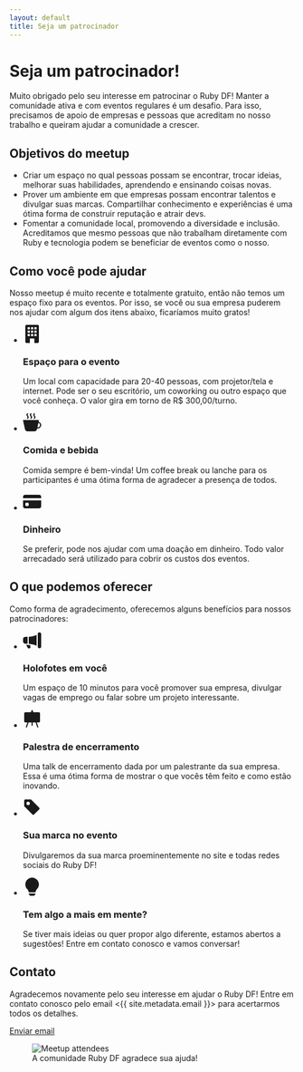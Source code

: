 ```yaml
---
layout: default
title: Seja um patrocinador
---
```


# Seja um patrocinador!

Muito obrigado pelo seu interesse em patrocinar o Ruby DF! Manter a comunidade
ativa e com eventos regulares é um desafio. Para isso, precisamos de apoio de
empresas e pessoas que acreditam no nosso trabalho e queiram ajudar a comunidade
a crescer.

## Objetivos do meetup

- Criar um espaço no qual pessoas possam se encontrar, trocar ideias, melhorar
suas habilidades, aprendendo e ensinando coisas novas.
- Prover um ambiente em que empresas possam encontrar talentos e divulgar suas
marcas. Compartilhar conhecimento e experiências é uma ótima forma de construir
reputação e atrair devs.
- Fomentar a comunidade local, promovendo a diversidade e inclusão. Acreditamos
que mesmo pessoas que não trabalham diretamente com Ruby e tecnologia podem se
beneficiar de eventos como o nosso.

## Como você pode ajudar

Nosso meetup é muito recente e totalmente gratuito, então não temos um espaço
fixo para os eventos. Por isso, se você ou sua empresa puderem nos ajudar com
algum dos itens abaixo, ficaríamos muito gratos!

<ul class="p-0 list-none my-8 flex flex-wrap gap-8">
  <li class="stack flex-row mx-auto max-w-2xl gap-4">
    <span class="circle circle-large">
      <svg xmlns="http://www.w3.org/2000/svg" width="32" height="32" fill="currentColor" viewBox="0 0 16 16">
        <path d="M3 0a1 1 0 0 0-1 1v14a1 1 0 0 0 1 1h3v-3.5a.5.5 0 0 1 .5-.5h3a.5.5 0 0 1 .5.5V16h3a1 1 0 0 0 1-1V1a1 1 0 0 0-1-1zm1 2.5a.5.5 0 0 1 .5-.5h1a.5.5 0 0 1 .5.5v1a.5.5 0 0 1-.5.5h-1a.5.5 0 0 1-.5-.5zm3 0a.5.5 0 0 1 .5-.5h1a.5.5 0 0 1 .5.5v1a.5.5 0 0 1-.5.5h-1a.5.5 0 0 1-.5-.5zm3.5-.5h1a.5.5 0 0 1 .5.5v1a.5.5 0 0 1-.5.5h-1a.5.5 0 0 1-.5-.5v-1a.5.5 0 0 1 .5-.5M4 5.5a.5.5 0 0 1 .5-.5h1a.5.5 0 0 1 .5.5v1a.5.5 0 0 1-.5.5h-1a.5.5 0 0 1-.5-.5zM7.5 5h1a.5.5 0 0 1 .5.5v1a.5.5 0 0 1-.5.5h-1a.5.5 0 0 1-.5-.5v-1a.5.5 0 0 1 .5-.5m2.5.5a.5.5 0 0 1 .5-.5h1a.5.5 0 0 1 .5.5v1a.5.5 0 0 1-.5.5h-1a.5.5 0 0 1-.5-.5zM4.5 8h1a.5.5 0 0 1 .5.5v1a.5.5 0 0 1-.5.5h-1a.5.5 0 0 1-.5-.5v-1a.5.5 0 0 1 .5-.5m2.5.5a.5.5 0 0 1 .5-.5h1a.5.5 0 0 1 .5.5v1a.5.5 0 0 1-.5.5h-1a.5.5 0 0 1-.5-.5zm3.5-.5h1a.5.5 0 0 1 .5.5v1a.5.5 0 0 1-.5.5h-1a.5.5 0 0 1-.5-.5v-1a.5.5 0 0 1 .5-.5"/>
      </svg>
    </span>
    <div>
      <h3 class="mt-0 mb-1">Espaço para o evento</h3>
      <p class="m-0 text-secondary">
        Um local com capacidade para 20-40 pessoas, com projetor/tela e internet.
        Pode ser o seu escritório, um coworking ou outro espaço que você conheça.
        O valor gira em torno de R$ 300,00/turno.
      </p>
    </div>
  </li>

  <li class="stack flex-row mx-auto max-w-2xl gap-4">
    <span class="circle circle-large">
      <svg xmlns="http://www.w3.org/2000/svg" width="32" height="32" fill="currentColor" class="bi bi-credit-card-fill" viewBox="0 0 16 16">
        <path fill-rule="evenodd" d="M.5 6a.5.5 0 0 0-.488.608l1.652 7.434A2.5 2.5 0 0 0 4.104 16h5.792a2.5 2.5 0 0 0 2.44-1.958l.131-.59a3 3 0 0 0 1.3-5.854l.221-.99A.5.5 0 0 0 13.5 6zM13 12.5a2 2 0 0 1-.316-.025l.867-3.898A2.001 2.001 0 0 1 13 12.5"/>
        <path d="m4.4.8-.003.004-.014.019a4 4 0 0 0-.204.31 2 2 0 0 0-.141.267c-.026.06-.034.092-.037.103v.004a.6.6 0 0 0 .091.248c.075.133.178.272.308.445l.01.012c.118.158.26.347.37.543.112.2.22.455.22.745 0 .188-.065.368-.119.494a3 3 0 0 1-.202.388 5 5 0 0 1-.253.382l-.018.025-.005.008-.002.002A.5.5 0 0 1 3.6 4.2l.003-.004.014-.019a4 4 0 0 0 .204-.31 2 2 0 0 0 .141-.267c.026-.06.034-.092.037-.103a.6.6 0 0 0-.09-.252A4 4 0 0 0 3.6 2.8l-.01-.012a5 5 0 0 1-.37-.543A1.53 1.53 0 0 1 3 1.5c0-.188.065-.368.119-.494.059-.138.134-.274.202-.388a6 6 0 0 1 .253-.382l.025-.035A.5.5 0 0 1 4.4.8m3 0-.003.004-.014.019a4 4 0 0 0-.204.31 2 2 0 0 0-.141.267c-.026.06-.034.092-.037.103v.004a.6.6 0 0 0 .091.248c.075.133.178.272.308.445l.01.012c.118.158.26.347.37.543.112.2.22.455.22.745 0 .188-.065.368-.119.494a3 3 0 0 1-.202.388 5 5 0 0 1-.253.382l-.018.025-.005.008-.002.002A.5.5 0 0 1 6.6 4.2l.003-.004.014-.019a4 4 0 0 0 .204-.31 2 2 0 0 0 .141-.267c.026-.06.034-.092.037-.103a.6.6 0 0 0-.09-.252A4 4 0 0 0 6.6 2.8l-.01-.012a5 5 0 0 1-.37-.543A1.53 1.53 0 0 1 6 1.5c0-.188.065-.368.119-.494.059-.138.134-.274.202-.388a6 6 0 0 1 .253-.382l.025-.035A.5.5 0 0 1 7.4.8m3 0-.003.004-.014.019a4 4 0 0 0-.204.31 2 2 0 0 0-.141.267c-.026.06-.034.092-.037.103v.004a.6.6 0 0 0 .091.248c.075.133.178.272.308.445l.01.012c.118.158.26.347.37.543.112.2.22.455.22.745 0 .188-.065.368-.119.494a3 3 0 0 1-.202.388 5 5 0 0 1-.252.382l-.019.025-.005.008-.002.002A.5.5 0 0 1 9.6 4.2l.003-.004.014-.019a4 4 0 0 0 .204-.31 2 2 0 0 0 .141-.267c.026-.06.034-.092.037-.103a.6.6 0 0 0-.09-.252A4 4 0 0 0 9.6 2.8l-.01-.012a5 5 0 0 1-.37-.543A1.53 1.53 0 0 1 9 1.5c0-.188.065-.368.119-.494.059-.138.134-.274.202-.388a6 6 0 0 1 .253-.382l.025-.035A.5.5 0 0 1 10.4.8"/>
      </svg>
    </span>
    <div>
      <h3 class="mt-0 mb-1">Comida e bebida</h3>
      <p class="m-0 text-secondary">
        Comida sempre é bem-vinda! Um coffee break ou lanche para os participantes é uma ótima forma de agradecer a presença de todos.
      </p>
    </div>
  </li>

  <li class="stack flex-row mx-auto max-w-2xl gap-4">
    <span class="circle circle-large">
      <svg xmlns="http://www.w3.org/2000/svg" width="32" height="32" fill="currentColor" class="bi bi-credit-card-fill" viewBox="0 0 16 16">
        <path d="M0 4a2 2 0 0 1 2-2h12a2 2 0 0 1 2 2v1H0zm0 3v5a2 2 0 0 0 2 2h12a2 2 0 0 0 2-2V7zm3 2h1a1 1 0 0 1 1 1v1a1 1 0 0 1-1 1H3a1 1 0 0 1-1-1v-1a1 1 0 0 1 1-1"/>
      </svg>
    </span>
    <div>
      <h3 class="mt-0 mb-1">Dinheiro</h3>
      <p class="m-0 text-secondary">
        Se preferir, pode nos ajudar com uma doação em dinheiro. Todo valor arrecadado será utilizado para cobrir os custos dos eventos.
      </p>
    </div>
  </li>
</ul>

## O que podemos oferecer

Como forma de agradecimento, oferecemos alguns benefícios para nossos patrocinadores:

<ul class="p-0 list-none my-8 flex flex-wrap gap-8">
  <li class="stack flex-row mx-auto max-w-2xl gap-4">
    <span class="circle circle-large">
      <svg xmlns="http://www.w3.org/2000/svg" width="32" height="32" fill="currentColor" viewBox="0 0 16 16">
          <path d="M13 2.5a1.5 1.5 0 0 1 3 0v11a1.5 1.5 0 0 1-3 0zm-1 .724c-2.067.95-4.539 1.481-7 1.656v6.237a25 25 0 0 1 1.088.085c2.053.204 4.038.668 5.912 1.56zm-8 7.841V4.934c-.68.027-1.399.043-2.008.053A2.02 2.02 0 0 0 0 7v2c0 1.106.896 1.996 1.994 2.009l.496.008a64 64 0 0 1 1.51.048m1.39 1.081q.428.032.85.078l.253 1.69a1 1 0 0 1-.983 1.187h-.548a1 1 0 0 1-.916-.599l-1.314-2.48a66 66 0 0 1 1.692.064q.491.026.966.06"/>
      </svg>
    </span>
    <div>
      <h3 class="mt-0 mb-1">Holofotes em você</h3>
      <p class="m-0 text-secondary">Um espaço de 10 minutos para você promover sua empresa, divulgar vagas de emprego ou falar sobre um projeto interessante.</p>
    </div>
  </li>
  <li class="stack flex-row mx-auto max-w-2xl gap-4">
    <span class="circle circle-large">
      <svg xmlns="http://www.w3.org/2000/svg" width="32" height="32" fill="currentColor" viewBox="0 0 16 16">
          <path d="M8.473.337a.5.5 0 0 0-.946 0L6.954 2H2a1 1 0 0 0-1 1v7a1 1 0 0 0 1 1h1.85l-1.323 3.837a.5.5 0 1 0 .946.326L4.908 11H7.5v2.5a.5.5 0 0 0 1 0V11h2.592l1.435 4.163a.5.5 0 0 0 .946-.326L12.15 11H14a1 1 0 0 0 1-1V3a1 1 0 0 0-1-1H9.046z"/>
      </svg>
    </span>
    <div>
      <h3 class="mt-0 mb-1">Palestra de encerramento</h3>
      <p class="m-0 text-secondary">Uma talk de encerramento dada por um palestrante da sua empresa. Essa é uma ótima forma de mostrar o que vocês têm feito e como estão inovando.</p>
    </div>
  </li>
  <li class="stack flex-row mx-auto max-w-2xl gap-4">
    <span class="circle circle-large">
      <svg xmlns="http://www.w3.org/2000/svg" width="32" height="32" fill="currentColor" viewBox="0 0 16 16">
        <path d="M2 1a1 1 0 0 0-1 1v4.586a1 1 0 0 0 .293.707l7 7a1 1 0 0 0 1.414 0l4.586-4.586a1 1 0 0 0 0-1.414l-7-7A1 1 0 0 0 6.586 1zm4 3.5a1.5 1.5 0 1 1-3 0 1.5 1.5 0 0 1 3 0"/>
      </svg>
    </span>
    <div>
      <h3 class="mt-0 mb-1">Sua marca no evento</h3>
      <p class="m-0 text-secondary">Divulgaremos da sua marca proeminentemente no site e todas redes sociais do Ruby DF!</p>
    </div>
  </li>
  <li class="stack flex-row mx-auto max-w-2xl gap-4">
    <span class="circle circle-large">
      <svg xmlns="http://www.w3.org/2000/svg" width="32" height="32" fill="currentColor" viewBox="0 0 16 16">
          <path d="M2 6a6 6 0 1 1 10.174 4.31c-.203.196-.359.4-.453.619l-.762 1.769A.5.5 0 0 1 10.5 13h-5a.5.5 0 0 1-.46-.302l-.761-1.77a2 2 0 0 0-.453-.618A5.98 5.98 0 0 1 2 6m3 8.5a.5.5 0 0 1 .5-.5h5a.5.5 0 0 1 0 1l-.224.447a1 1 0 0 1-.894.553H6.618a1 1 0 0 1-.894-.553L5.5 15a.5.5 0 0 1-.5-.5"/>
      </svg>
    </span>
    <div>
      <h3 class="mt-0 mb-1">Tem algo a mais em mente?</h3>
      <p class="m-0 text-secondary">Se tiver mais ideias ou quer propor algo diferente, estamos abertos a sugestões!
      Entre em contato conosco e vamos conversar!</p>
    </div>
  </li>
</ul>

## Contato

Agradecemos novamente pelo seu interesse em ajudar o Ruby DF! Entre em contato
conosco pelo email <{{ site.metadata.email }}> para acertarmos todos os
detalhes.

<a class="button block w-fit mx-auto mb-8" href="mailto:{{ site.metadata.email }}" target="_blank" rel="noopener noreferrer">Enviar email</a>

<figure>
  <img class="block rounded-xl max-h-80 mx-auto event-picture" src="{{ '/images/events/2023-10.jpg' | relative_url }}" alt="Meetup attendees" alt="The Ruby DF community at a meetup">
  <figcaption class="text-center text-sm text-gray-600">A comunidade Ruby DF agradece sua ajuda!</figcaption>
</figure>
